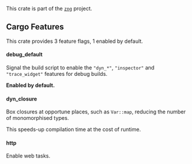 <!--do doc --readme header-->
This crate is part of the [`zng`](https://github.com/zng-ui/zng?tab=readme-ov-file#crates) project.


<!--do doc --readme features-->
## Cargo Features


This crate provides 3 feature flags, 1 enabled by default.

#### debug_default
Signal the build script to enable the `"dyn_*"`, `"inspector"` and `"trace_widget"` features for debug builds.



 **Enabled by default.**

#### dyn_closure
Box closures at opportune places, such as `Var::map`, reducing the number of monomorphised types.

This speeds-up compilation time at the cost of runtime.


#### http
Enable web tasks.


<!--do doc --readme #SECTION-END-->


